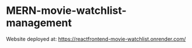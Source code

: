 # MERN-movie-watchlist-management

Website deployed at: https://reactfrontend-movie-watchlist.onrender.com/
